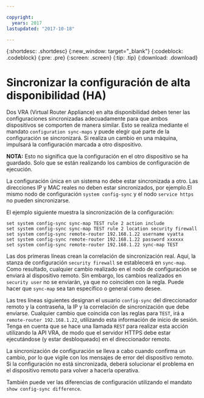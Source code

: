 ```yaml
---

copyright:
  years: 2017
lastupdated: "2017-10-18"

---
```


{:shortdesc: .shortdesc}
{:new_window: target="_blank"}
{:codeblock: .codeblock}
{:pre: .pre}
{:screen: .screen}
{:tip: .tip}
{:download: .download}

# Sincronizar la configuración de alta disponibilidad (HA) 
Dos VRA (Virtual Router Appliance) en alta disponibilidad deben tener las configuraciones sincronizadas adecuadamente para que ambos dispositivos se comporten de manera similar. Esto se realiza mediante el mandato `configuration sync-maps` y puede elegir qué parte de la configuración se sincronizará. Si realiza un cambio en una máquina, impulsará la configuración marcada a otro dispositivo.

**NOTA:** Esto no significa que la configuración en el otro dispositivo se ha guardado. Solo que se están realizando los cambios de configuración de ejecución. 

La configuración única en un sistema no debe estar sincronizada a otro. Las direcciones IP y MAC reales no deben estar sincronizados, por ejemplo.El mismo nodo de configuración `system config-sync` y el nodo `service https` no pueden sincronizarse.

El ejemplo siguiente muestra la sincronización de la configuración: 

```
set system config-sync sync-map TEST rule 2 action include
set system config-sync sync-map TEST rule 2 location security firewall
set system config-sync remote-router 192.168.1.22 username vyatta
set system config-sync remote-router 192.168.1.22 password xxxxxx
set system config-sync remote-router 192.168.1.22 sync-map TEST
```

Las dos primeras líneas crean la correlación de sincronización real. Aquí, la stanza de configuración `security firewall` se establecerá en `sync-map`. Como resultado, cualquier cambio realizado en el nodo de configuración se enviará al dispositivo remoto. Sin embargo, los cambios realizados en `security user` no se enviarán, ya que no coinciden con la regla. Puede hacer que `sync-map` sea tan específico o general como desee.

Las tres líneas siguientes designan el usuario `config-sync` del direccionador remoto y la contraseña, la IP y la correlación de sincronización que debe enviarse. Cualquier cambio que coincida con las reglas para `TEST`, irá a `remote-router 192.168.1.22`, utilizando esta información de inicio de sesión. Tenga en cuenta que se hace una llamada `REST` para realizar esta acción utilizando la API VRA, de modo que el servidor HTTPS debe estar ejecutándose (y estar desbloqueado) en el direccionador remoto. 

La sincronización de configuración se lleva a cabo cuando confirma un cambio, por lo que vigile con los mensajes de error del dispositivo remoto. Si la configuración no está sincronizada, deberá solucionar el problema en el dispositivo remoto para volver a hacerla operativa. 

También puede ver las diferencias de configuración utilizando el mandato `show config-sync difference`.
